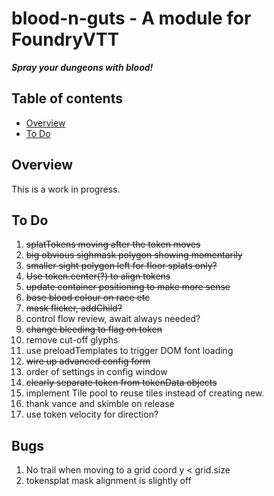 
# blood-n-guts - A module for FoundryVTT
***Spray your dungeons with blood!***

## Table of contents
* [Overview](#overview)
* [To Do](#to-do)

## Overview
This is a work in progress.

## To Do
1. ~~splatTokens moving after the token moves~~
1. ~~big obvious sighmask polygon showing momentarily~~
1. ~~smaller sight polygon left for floor splats only?~~
1. ~~Use token.center(?) to align tokens~~
1. ~~update container positioning to make more sense~~
1. ~~base blood colour on race etc~~
1. ~~mask flicker, addChild?~~
1. control flow review, await always needed?
1. ~~change bleeding to flag on token~~
1. remove cut-off glyphs
1. use preloadTemplates to trigger DOM font loading
1. ~~wire up advanced config form~~
1. order of settings in config window
1. ~~clearly separate token from tokenData objects~~
1. implement Tile pool to reuse tiles instead of creating new.
1. thank vance and skimble on release
1. use token velocity for direction?

## Bugs
1. No trail when moving to a grid coord y < grid.size
1. tokensplat mask alignment is slightly off